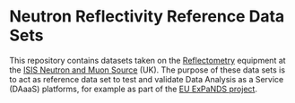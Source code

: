 # Neutron Reflectivity Reference Data Sets

This repository contains datasets taken on the [Reflectometry](https://www.isis.stfc.ac.uk/Pages/Reflectometry.aspx) equipment at the [ISIS Neutron and Muon Source](https://www.isis.stfc.ac.uk) (UK). The purpose of these data sets is to act as reference data set to test and validate Data Analysis as a Service (DAaaS) platforms, for example as part of the [EU ExPaNDS project](https://expands.eu/).
